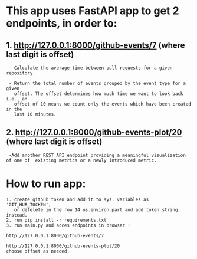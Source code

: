 # **This app uses FastAPI app to get 2 endpoints, in order to:**

##  1.   http://127.0.0.1:8000/github-events/7 (where last digit is offset)

     - Calculate the average time between pull requests for a given repository.

     - Return the total number of events grouped by the event type for a given
       offset. The offset determines how much time we want to look back i.e., an
       offset of 10 means we count only the events which have been created in the
       last 10 minutes.


## 2.    http://127.0.0.1:8000/github-events-plot/20 (where last digit is offset)

     -Add another REST API endpoint providing a meaningful visualization of one of  existing metrics or a newly introduced metric.


# **How to run app:**

    1. create github token and add it to sys. variables as 'GIT_HUB_TOCKEN', 
       or detelete in the row 14 os.environ part and add token string instead.
    2. run pip install -r requirements.txt
    3. run main.py and acces endpoints in browser : 
                                                    http://127.0.0.1:8000/github-events/7 
                                                    http://127.0.0.1:8000/github-events-plot/20
    choose offset as needed.